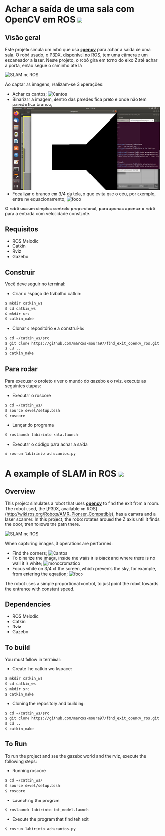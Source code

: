 # Achar a saída de uma sala com OpenCV em ROS <img src="https://encrypted-tbn0.gstatic.com/images?q=tbn%3AANd9GcQdgBEX9U3kDSvXtCVyDqfA1uIlomS8rwJQCw&usqp=CAU" width="40" />

## Visão geral

Este projeto simula um robô que usa **[opencv](https://pypi.org/project/opencv-python/)** para achar a saída de uma sala. O robô usado, o [P3DX, disponível no ROS](http://wiki.ros.org/Robots/AMR_Pioneer_Compatible), tem uma câmera e um escaneador a laser. 
Neste projeto, o robô gira em torno do eixo Z até achar a porta, então segue o caminho até lá.

![SLAM no ROS](/find_exit_opencv_ros/vista_cima.png  "vista_cima")

Ao captar as imagens, realizam-se 3 operações:

  - Achar os cantos;
  ![Cantos](/find_exit_opencv_ros/paredes.png  "paredes")
  - Binarizar a imagem, dentro das paredes fica preto e onde não tem parede fica branco;
  ![monocromatico](https://github.com/marcos-moura97/find_exit_opencv_ros/blob/master/parede_monocromatica.png "parede_monocromatica")
  - Focalizar o branco em 3/4 da tela, o que evita que o céu, por exemplo, entre no equacionamento;
  ![foco](/find_exit_opencv_ros/seguir_linha.png  "rvi2")

O robô usa um simples controle proporcional, para apenas apontar o robô para a entrada com velocidade constante.


## Requisitos

  - ROS Melodic
  - Catkin
  - Rviz
  - Gazebo
  
## Construir

Você deve seguir no terminal:

- Criar o espaço de trabalho catkin:

``` sh
$ mkdir catkin_ws
$ cd catkin_ws
$ mkdir src
$ catkin_make
```

- Clonar o repositório e a construí-lo:

``` sh
$ cd ~/catkin_ws/src
$ git clone https://github.com/marcos-moura97/find_exit_opencv_ros.git
$ cd ..
$ catkin_make
```

## Para rodar

Para executar o projeto e ver o mundo do gazebo e o rviz, execute as seguintes etapas:



- Executar o roscore

``` sh
$ cd ~/catkin_ws/
$ source devel/setup.bash
$ roscore
```

- Lançar do programa

``` sh
$ roslaunch labirinto sala.launch
```

- Executar o código para achar a saída

``` sh
$ rosrun labirinto achacantos.py
```




# A example of SLAM in ROS <img src="https://www.championprofessional.com/wp-content/uploads/2015/07/en-icon.png" width="40" />

## Overview

This project simulates a robot that uses **[opencv](https://pypi.org/project/opencv-python/)** to find the exit from a room. The robot used, the [P3DX, available on ROS] (http://wiki.ros.org/Robots/AMR_Pioneer_Compatible), has a camera and a laser scanner.
In this project, the robot rotates around the Z axis until it finds the door, then follows the path there.

![SLAM no ROS](/find_exit_opencv_ros/vista_cima.png  "rvi2")

When capturing images, 3 operations are performed:

  - Find the corners;
  ![Cantos](/find_exit_opencv_ros/paredes.png  "rvi2")
  - To binarize the image, inside the walls it is black and where there is no wall it is white;
  ![monocromatico](/find_exit_opencv_ros/parede_monocromatica.png  "rvi2")
  - Focus white on 3/4 of the screen, which prevents the sky, for example, from entering the equation;
  ![foco](/find_exit_opencv_ros/seguir_linha.png  "rvi2")

The robot uses a simple proportional control, to just point the robot towards the entrance with constant speed.


## Dependencies

  - ROS Melodic
  - Catkin
  - Rviz
  - Gazebo
  
## To build

You must follow in terminal:

- Create the catkin workspace:

```sh
$ mkdir catkin_ws
$ cd catkin_ws
$ mkdir src
$ catkin_make
```

- Cloning the repository and building:

```sh
$ cd ~/catkin_ws/src
$ git clone https://github.com/marcos-moura97/find_exit_opencv_ros.git
$ cd ..
$ catkin_make
```

## To Run

To run the project and see the gazebo world and the rviz, execute the following steps:



- Running roscore

```sh
$ cd ~/catkin_ws/
$ source devel/setup.bash
$ roscore
```

- Launching the program

```sh
$ roslaunch labirinto bot_model.launch
```

- Execute the program that find teh exit
```sh
$ rosrun labirinto achacantos.py
```
